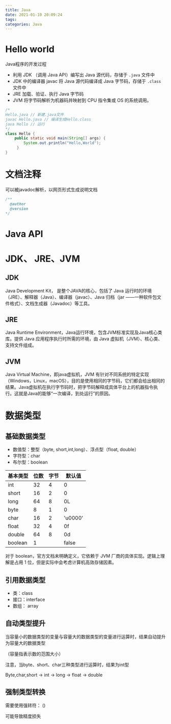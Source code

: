 ```yaml
---
title: Java
date: 2021-01-10 20:09:24
tags:
categories: Java
---
```


# Hello world

Java程序的开发过程

- 利用 JDK （调用 Java API）编写出 Java 源代码，存储于 `.java` 文件中
- JDK 中的编译器 javac 将 Java 源代码编译成 Java 字节码，存储于 `.class` 文件中
- JRE 加载、验证、执行 Java 字节码
- JVM 将字节码解析为机器码并映射到 CPU 指令集或 OS 的系统调用。

```java
/*
Hello.java // 新建.java文件
javac Hello.java // 编译生成Hello.class
java Hello // 运行
*/
class Hello {
	public static void main(String[] args) {
		System.out.println("Hello,World");		
	 } 
}
```

# 文档注释

可以被javadoc解析，以网页形式生成说明文档

```java
/**
  @author
  @version
*/
```

# Java API

# JDK、 JRE、JVM

## JDK

Java Development Kit， 是整个JAVA的核心，包括了 Java 运行时的环境（JRE）、解释器（Java）、编译器（javac）、Java 归档（jar ——一种软件包文件格式）、文档生成器（Javadoc）等工具。

## JRE

Java Runtime Environment，Java运行环境，包含JVM标准实现及Java核心类库。提供 Java 应用程序执行时所需的环境，由 Java 虚拟机（JVM）、核心类、支持文件组成。

## JVM

Java Virtual Machine，即java虚拟机，JVM 有针对不同系统的特定实现（Windows，Linux，macOS），目的是使用相同的字节码，它们都会给出相同的结果。Java虚拟机在执行字节码时，把字节码解释成具体平台上的机器指令执行。这就是Java的能够“一次编译，到处运行”的原因。

# 数据类型

## 基础数据类型

- 数值型：整型（byte, short,int,long）、浮点型（float, double）
- 字符型：char
- 布尔型：boolean

| 基本类型 | 位数 | 字节 | 默认值  |
| -------- | ---- | ---- | ------- |
| int      | 32   | 4    | 0       |
| short    | 16   | 2    | 0       |
| long     | 64   | 8    | 0L      |
| byte     | 8    | 1    | 0       |
| char     | 16   | 2    | 'u0000' |
| float    | 32   | 4    | 0f      |
| double   | 64   | 8    | 0d      |
| boolean  | 1    |      | false   |

对于 boolean，官方文档未明确定义，它依赖于 JVM 厂商的具体实现。逻辑上理解是占用 1 位，但是实际中会考虑计算机高效存储因素。

## 引用数据类型

- 类：class
- 接口：interface
- 数组： array

## 自动类型提升

当容量小的数据类型的变量与容量大的数据类型的变量进行运算时，结果自动提升为容量大的数据类型

（容量指表示数的范围大小）

注意，当byte、short、char三种类型进行运算时，结果为int型

Byte,char,short  -> int -> long  ->  float -> double

## 强制类型转换

需要使用强转符： ()

可能导致精度损失